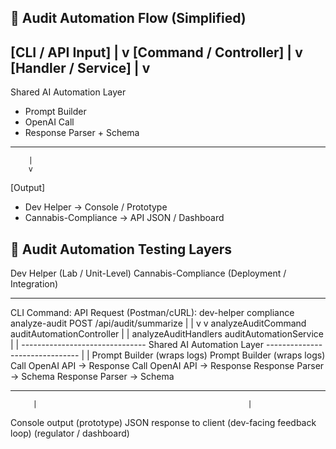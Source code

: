 ## 🧩 Audit Automation Flow (Simplified)

[CLI / API Input]
        |
        v
[Command / Controller]
        |
        v
[Handler / Service]
        |
        v
-------------------------------
   Shared AI Automation Layer
   - Prompt Builder
   - OpenAI Call
   - Response Parser + Schema
-------------------------------
        |
        v
[Output]
- Dev Helper → Console / Prototype
- Cannabis-Compliance → API JSON / Dashboard


## 🔗 Audit Automation Testing Layers

Dev Helper (Lab / Unit-Level)                Cannabis-Compliance (Deployment / Integration)
----------------------------                 ----------------------------------------------
 CLI Command:                                API Request (Postman/cURL):
   dev-helper compliance analyze-audit         POST /api/audit/summarize
         |                                               |
         v                                               v
 analyzeAuditCommand                             auditAutomationController
         |                                               |
 analyzeAuditHandlers                             auditAutomationService
         |                                               |
 ------------------------------- Shared AI Automation Layer -------------------------------
         |                                               |
 Prompt Builder (wraps logs)                      Prompt Builder (wraps logs)
 Call OpenAI API → Response                       Call OpenAI API → Response
 Response Parser → Schema                         Response Parser → Schema
 ------------------------------- ------------------------------- ---------------------------
         |                                               |
 Console output (prototype)                        JSON response to client
 (dev-facing feedback loop)                        (regulator / dashboard)
